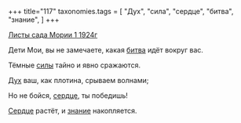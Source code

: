 +++
title="117"
taxonomies.tags = [
 "Дух",
 "сила",
 "сердце",
 "битва",
 "знание",
]
+++

[Листы сада Мории 1 1924г](/agni/1924)

Дети Мои, вы не замечаете, какая [битва](/tags/битва) идёт вокруг вас.   

Тёмные [силы](/tags/сила) тайно и явно сражаются.   

[Дух](/tags/Дух) ваш, как плотина, срываем волнами;   

Но не бойся, [сердце](/tags/сердце), ты победишь!   

[Сердце](/tags/сердце) растёт, и [знание](/tags/знание) накопляется.   

